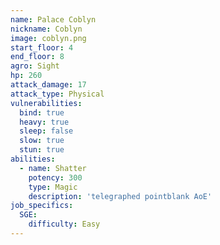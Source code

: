 ```yaml
---
name: Palace Coblyn
nickname: Coblyn
image: coblyn.png
start_floor: 4
end_floor: 8
agro: Sight
hp: 260
attack_damage: 17
attack_type: Physical
vulnerabilities:
  bind: true
  heavy: true
  sleep: false
  slow: true
  stun: true
abilities:
  - name: Shatter
    potency: 300
    type: Magic
    description: 'telegraphed pointblank AoE'
job_specifics:
  SGE:
    difficulty: Easy
---
```

